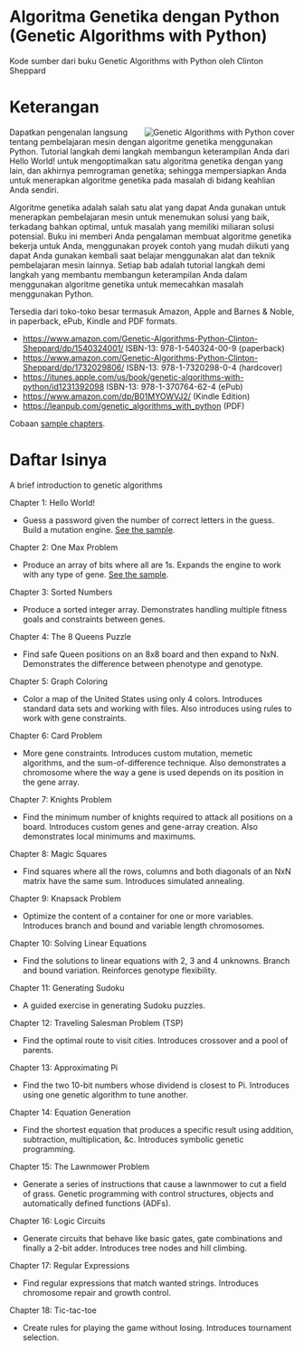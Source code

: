 # Algoritma Genetika dengan Python (Genetic Algorithms with Python)

Kode sumber dari buku Genetic Algorithms with Python oleh Clinton Sheppard

# Keterangan

<img align="right" src="http://www.cs.unm.edu/~sheppard/img/Genetic_Algorithms_with_Python_cover.jpg" alt="Genetic Algorithms with Python cover">
Dapatkan pengenalan langsung tentang pembelajaran mesin dengan algoritme genetika menggunakan Python. Tutorial langkah demi langkah membangun keterampilan Anda dari Hello World! untuk mengoptimalkan satu algoritma genetika dengan yang lain, dan akhirnya pemrograman genetika; sehingga mempersiapkan Anda untuk menerapkan algoritme genetika pada masalah di bidang keahlian Anda sendiri.

Algoritme genetika adalah salah satu alat yang dapat Anda gunakan untuk menerapkan pembelajaran mesin untuk menemukan solusi yang baik, terkadang bahkan optimal, untuk masalah yang memiliki miliaran solusi potensial. Buku ini memberi Anda pengalaman membuat algoritme genetika bekerja untuk Anda, menggunakan proyek contoh yang mudah diikuti yang dapat Anda gunakan kembali saat belajar menggunakan alat dan teknik pembelajaran mesin lainnya. Setiap bab adalah tutorial langkah demi langkah yang membantu membangun keterampilan Anda dalam menggunakan algoritme genetika untuk memecahkan masalah menggunakan Python.

Tersedia dari toko-toko besar termasuk Amazon, Apple and Barnes &amp; Noble, in paperback, ePub, Kindle and PDF formats.

- https://www.amazon.com/Genetic-Algorithms-Python-Clinton-Sheppard/dp/1540324001/ ISBN-13: 978-1-540324-00-9 (paperback)
- https://www.amazon.com/Genetic-Algorithms-Python-Clinton-Sheppard/dp/1732029806/ ISBN-13: 978-1-7320298-0-4 (hardcover)
- https://itunes.apple.com/us/book/genetic-algorithms-with-python/id1231392098 ISBN-13: 978-1-370764-62-4 (ePub)
- https://www.amazon.com/dp/B01MYOWVJ2/ (Kindle Edition)
- https://leanpub.com/genetic_algorithms_with_python (PDF)

Cobaan [sample chapters](http://bit.ly/28TBz3l).

# Daftar Isinya

A brief introduction to genetic algorithms

Chapter 1: Hello World!

- Guess a password given the number of correct letters in the guess. Build a mutation engine. [See the sample](http://bit.ly/28TBz3l).

Chapter 2: One Max Problem

- Produce an array of bits where all are 1s. Expands the engine to work with any type of gene. [See the sample](http://bit.ly/28TBz3l).

Chapter 3: Sorted Numbers

- Produce a sorted integer array. Demonstrates handling multiple fitness goals and constraints between genes.

Chapter 4: The 8 Queens Puzzle

- Find safe Queen positions on an 8x8 board and then expand to NxN. Demonstrates the difference between phenotype and genotype.

Chapter 5: Graph Coloring

- Color a map of the United States using only 4 colors. Introduces standard data sets and working with files. Also introduces using rules to work with gene constraints.

Chapter 6: Card Problem

- More gene constraints. Introduces custom mutation, memetic algorithms, and the sum-of-difference technique. Also demonstrates a chromosome where the way a gene is used depends on its position in the gene array.

Chapter 7: Knights Problem

- Find the minimum number of knights required to attack all positions on a board. Introduces custom genes and gene-array creation. Also demonstrates local minimums and maximums.

Chapter 8: Magic Squares

- Find squares where all the rows, columns and both diagonals of an NxN matrix have the same sum. Introduces simulated annealing.

Chapter 9: Knapsack Problem

- Optimize the content of a container for one or more variables. Introduces branch and bound and variable length chromosomes.

Chapter 10: Solving Linear Equations

- Find the solutions to linear equations with 2, 3 and 4 unknowns. Branch and bound variation. Reinforces genotype flexibility.

Chapter 11: Generating Sudoku

- A guided exercise in generating Sudoku puzzles.

Chapter 12: Traveling Salesman Problem (TSP)

- Find the optimal route to visit cities. Introduces crossover and a pool of parents.

Chapter 13: Approximating Pi

- Find the two 10-bit numbers whose dividend is closest to Pi. Introduces using one genetic algorithm to tune another.

Chapter 14: Equation Generation

- Find the shortest equation that produces a specific result using addition, subtraction, multiplication, &amp;c. Introduces symbolic genetic programming.

Chapter 15: The Lawnmower Problem

- Generate a series of instructions that cause a lawnmower to cut a field of grass. Genetic programming with control structures, objects and automatically defined functions (ADFs).

Chapter 16: Logic Circuits

- Generate circuits that behave like basic gates, gate combinations and finally a 2-bit adder. Introduces tree nodes and hill climbing.

Chapter 17: Regular Expressions

- Find regular expressions that match wanted strings. Introduces chromosome repair and growth control.

Chapter 18: Tic-tac-toe

- Create rules for playing the game without losing. Introduces tournament selection.
